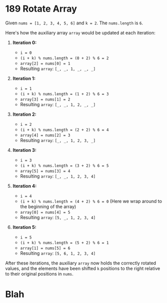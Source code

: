 

# 189 Rotate Array

Given `nums = [1, 2, 3, 4, 5, 6]` and `k = 2`. The `nums.length` is `6`.

Here's how the auxiliary array `array` would be updated at each iteration:

1. **Iteration 0:**
   - `i = 0`
   - `(i + k) % nums.length = (0 + 2) % 6 = 2`
   - `array[2] = nums[0] = 1`
   - Resulting `array`: `[_, _, 1, _, _, _]`

2. **Iteration 1:**
   - `i = 1`
   - `(i + k) % nums.length = (1 + 2) % 6 = 3`
   - `array[3] = nums[1] = 2`
   - Resulting `array`: `[_, _, 1, 2, _, _]`

3. **Iteration 2:**
   - `i = 2`
   - `(i + k) % nums.length = (2 + 2) % 6 = 4`
   - `array[4] = nums[2] = 3`
   - Resulting `array`: `[_, _, 1, 2, 3, _]`

4. **Iteration 3:**
   - `i = 3`
   - `(i + k) % nums.length = (3 + 2) % 6 = 5`
   - `array[5] = nums[3] = 4`
   - Resulting `array`: `[_, _, 1, 2, 3, 4]`

5. **Iteration 4:**
   - `i = 4`
   - `(i + k) % nums.length = (4 + 2) % 6 = 0` (Here we wrap around to the beginning of the array)
   - `array[0] = nums[4] = 5`
   - Resulting `array`: `[5, _, 1, 2, 3, 4]`

6. **Iteration 5:**
   - `i = 5`
   - `(i + k) % nums.length = (5 + 2) % 6 = 1`
   - `array[1] = nums[5] = 6`
   - Resulting `array`: `[5, 6, 1, 2, 3, 4]`

After these iterations, the auxiliary `array` now holds the correctly rotated values, and the elements have been shifted `k` positions to the right relative to their original positions in `nums`.


# Blah